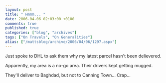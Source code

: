 ```yaml
---
layout: post
title: " Hmmm... "
date: 2006-04-06 02:03:00 +0100
comments: true
published: true
categories: ["blog", "archives"]
tags: ["On Travels", "On Generalities"]
alias: ["/mattsblog/archive/2006/04/06/1297.aspx"]
---
```

<!-- more -->

<P>Just spoke to DHL to ask them why my latest parcel hasn't been delievered.</P>
 <P>Apparently, my area is a no-go area. Their drivers kept getting mugged.</P>
 <P>They'll deliver to Baghdad, but not to Canning Town... Crap...</P>
